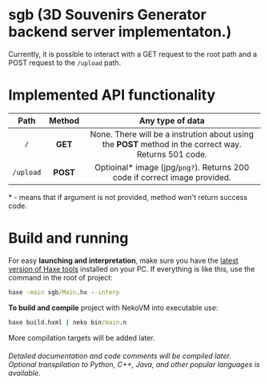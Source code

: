 # sgb (3D Souvenirs Generator backend server implementaton.)
Currently, it is possible to interact with a GET request to the root path and a POST request to the `/upload` path.

# Implemented API functionality
|  Path   | Method | Any type of data |
|:-------:|:------:|:----------------------------------------------------------------------------:|
| `/` | **GET** | None. There will be a instrution about using the **POST** method in the correct way. Returns 501 code. |
| `/upload` | **POST** | Optioinal* image (jpg/`png?`). Returns 200 code if correct image provided. |

\* - means that if argument is not provided, method won't return success code.

# Build and running
For easy **launching and interpretation**, make sure you have the [latest version of Haxe tools](https://haxe.org/download/) installed on your PC. If everything is like this, use the command in the root of project:
```bat
haxe -main sgb/Main.hx --interp
```

**To build and compile** project with NekoVM into executable use:
```bat
haxe build.hxml | neko bin/main.n
```

More compilation targets will be added later.

###### Detailed documentation and code comments will be compiled later. Optional transpilation to Python, C++, Java, and other popular languages ​​is available.
